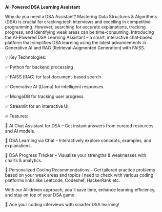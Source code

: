 **AI-Powered DSA Learning Assistant**

Why do you need a DSA Assistant? Mastering Data Structures & Algorithms (DSA) is crucial for cracking tech interviews and excelling in competitive programming.
However, searching for accurate explanations, tracking progress, and identifying weak areas can be time-consuming.
Introducing the AI-Powered DSA Learning Assistant – a smart, interactive chat-based platform that simplifies DSA learning using the latest advancements in Generative AI and RAG (Retrieval-Augmented Generation) with FAISS.

💡 Key Technologies:

✅ Python for backend processing 

✅ FAISS (RAG) for fast document-based search

✅ Generative AI (Llama) for intelligent responses

✅ MongoDB for tracking user progress

✅ Streamlit for an interactive UI

🔥 Features:

🔹 AI Chat Assistant for DSA – Get instant answers from curated resources and AI models. 

🔹 DSA Learning via Chat – Interactively explore concepts, examples, and explanations. 

🔹 DSA Progress Tracker – Visualize your strengths & weaknesses with charts & analytics. 

🔹 Personalized Coding Recommendations – Get tailored practice problems based on your weak areas and topics I need to check with various coding platforms links like Leetcode, Codeshef, HackerRank etc. 
   
   With our AI-driven approach, you'll save time, enhance learning efficiency, and stay on top of your DSA game.

🚀 Ace your coding interviews with smarter DSA learning!
